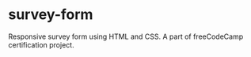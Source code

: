 # survey-form
Responsive survey form using HTML and CSS. A part of freeCodeCamp certification project.
